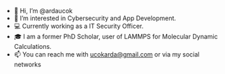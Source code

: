 - 👋 Hi, I’m @ardaucok
- 👀 I’m interested in Cybersecurity and App Development.
- 💻 Currently working as a IT Security Officer.
- 🎓 I am a former PhD Scholar, user of LAMMPS for Molecular Dynamic Calculations.
- 📫 You can reach me with ucokarda@gmail.com or via my social networks
